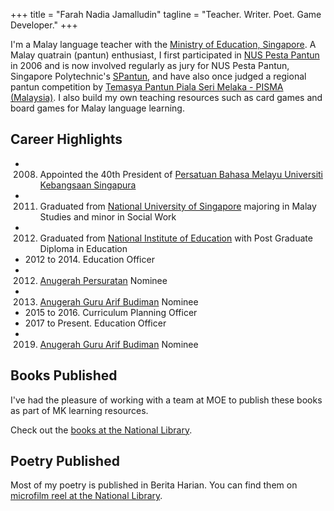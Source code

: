 +++
title = "Farah Nadia Jamalludin"
tagline = "Teacher. Writer. Poet. Game Developer."
+++

I'm a Malay language teacher with the [Ministry of Education, Singapore](https://www.moe.gov.sg). A Malay quatrain (pantun) enthusiast, I first participated in [NUS Pesta Pantun](https://www.instagram.com/pestapantunsg/) in 2006 and is now involved regularly as jury for NUS Pesta Pantun, Singapore Polytechnic's [SPantun](https://www.instagram.com/spantunsg/), and have also once judged a regional pantun competition by [Temasya Pantun Piala Seri Melaka - PISMA (Malaysia)](https://www.instagram.com/temasya_pantun_pisma/). I also build my own teaching resources such as card games and board games for Malay language learning.

## Career Highlights

- 2008. Appointed the 40th President of [Persatuan Bahasa Melayu Universiti Kebangsaan Singapura](https://pbmuks.org)
- 2011. Graduated from [National University of Singapore](https://www.nus.edu.sg) majoring in Malay Studies and minor in Social Work
- 2012. Graduated from [National Institute of Education](https://www.nie.edu.sg) with Post Graduate Diploma in Education
- 2012 to 2014. Education Officer
- 2012. [Anugerah Persuratan](https://www.mbms.sg/en/anugerah-persuratan/anugerah-persuratan) Nominee
- 2013. [Anugerah Guru Arif Budiman](https://www.mbms.sg/en/agab/anugerah-guru-arif-budiman) Nominee
- 2015 to 2016. Curriculum Planning Officer
- 2017 to Present. Education Officer
- 2019. [Anugerah Guru Arif Budiman](https://www.mbms.sg/en/agab/anugerah-guru-arif-budiman) Nominee

## Books Published

I've had the pleasure of working with a team at MOE to publish these books as part of MK learning resources.

Check out the [books at the National Library](https://catalogue.nlb.gov.sg/cgi-bin/spydus.exe/ENQ/WPAC/BIBENQ/10045440?QRY=CAUBIB%3C%20IRN(98735680)&QRYTEXT=Farah%20Nadia%20Jamalludin).

## Poetry Published

Most of my poetry is published in Berita Harian. You can find them on [microfilm reel at the National Library](http://eresources.nlb.gov.sg/newspapers/Digitised/Search?ST=1&AT=filter&K=farah%20nadia%20jamalludin&KA=farah%20nadia%20jamalludin&DF=&DT=&Display=0&AO=false&NPT=&L=&CTA=&NID=beritaharian&CT=ARTICLE&WC=&YR=).